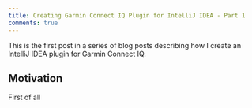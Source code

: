 ```yaml
---
title: Creating Garmin Connect IQ Plugin for IntelliJ IDEA - Part 1
comments: true
---
```


This is the first post in a series of blog posts describing how I create an IntelliJ IDEA plugin for Garmin Connect IQ.

## Motivation
First of all
